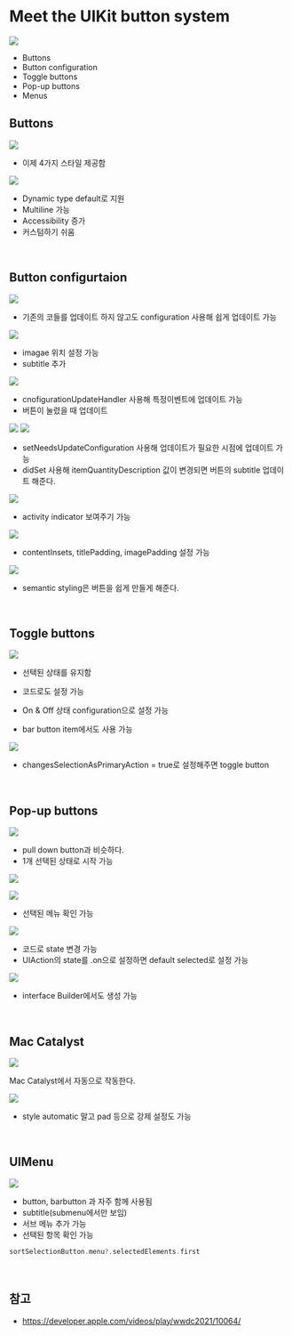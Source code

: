# Meet the UIKit button system

![](https://velog.velcdn.com/images/qnm83/post/c8e749fd-af96-4cb7-9bcb-49557595e129/image.png)

- Buttons
- Button configuration
- Toggle buttons
- Pop-up buttons
- Menus

## Buttons

![](https://velog.velcdn.com/images/qnm83/post/183501cc-d9c2-417e-97e4-517d59981a25/image.png)

- 이제 4가지 스타일 제공함

![](https://velog.velcdn.com/images/qnm83/post/52a88a9d-ba41-420d-a9b0-78ddfeba7f21/image.png)

- Dynamic type default로 지원
- Multiline 가능
- Accessibility 증가 
- 커스텀하기 쉬움

<br>

## Button configurtaion

![](https://velog.velcdn.com/images/qnm83/post/afcf18d0-897b-4e0a-8906-506e27799c46/image.png)

- 기존의 코들를 업데이트 하지 않고도 configuration 사용해 쉽게 업데이트 가능

![](https://velog.velcdn.com/images/qnm83/post/16b3e4a3-97bb-4572-913d-f3efa0125153/image.png)

- imagae 위치 설정 가능
- subtitle 추가

![](https://velog.velcdn.com/images/qnm83/post/5e0295d5-fffc-4255-854f-d4002447765b/image.png)

- cnofigurationUpdateHandler 사용해 특정이벤트에 업데이트 가능
- 버튼이 눌렸을 때 업데이트

![](https://velog.velcdn.com/images/qnm83/post/505d4ea5-6190-404b-af0c-7b8f6445859c/image.png)
![](https://velog.velcdn.com/images/qnm83/post/4a305c00-a501-414a-bc6f-171964c2e775/image.png)

- setNeedsUpdateConfiguration 사용해 업데이트가 필요한 시점에 업데이트 가능
- didSet 사용해 itemQuantityDescription 값이 변경되면 버튼의 subtitle 업데이트 해준다.

![](https://velog.velcdn.com/images/qnm83/post/624c5d71-9cec-4306-9201-08730dacf207/image.png)

- activity indicator 보여주기 가능

![](https://velog.velcdn.com/images/qnm83/post/6d2a1d35-f80d-4423-8f12-4b02c81e3952/image.png)

- contentInsets, titlePadding, imagePadding 설정 가능


![](https://velog.velcdn.com/images/qnm83/post/83021eb1-b70e-4d6e-a170-759ae3f06fa4/image.png)

- semantic styling은 버튼을 쉽게 만들게 해준다.


<br>

## Toggle buttons


![](https://velog.velcdn.com/images/qnm83/post/f40bec91-52d0-455d-8287-d767acef6653/image.png)

- 선택된 상태를 유지함 
- 코드로도 설정 가능
- On & Off 상태 configuration으로 설정 가능

- bar button item에서도 사용 가능

![](https://velog.velcdn.com/images/qnm83/post/d64f04eb-d8e1-466a-81ab-7afa7727b88a/image.png)

- changesSelectionAsPrimaryAction = true로 설정해주면 toggle button


<br>

## Pop-up buttons

![](https://velog.velcdn.com/images/qnm83/post/ec8a0af9-6f97-43ff-b173-f5f19f3b5905/image.png)

- pull down button과 비슷하다.
- 1개 선택된 상태로 시작 가능

![](https://velog.velcdn.com/images/qnm83/post/69299a04-5509-45c2-9b8e-a3a9c9fee354/image.png)


![](https://velog.velcdn.com/images/qnm83/post/a97a2f0c-408e-4d92-9146-e342834f4cec/image.png)

- 선택된 메뉴 확인 가능

![](https://velog.velcdn.com/images/qnm83/post/4c640b88-b57c-4d8a-8805-1e7dec1763a8/image.png)

- 코드로 state 변경 가능
- UIAction의 state를 .on으로 설정하면 default selected로 설정 가능


![](https://velog.velcdn.com/images/qnm83/post/34ecead1-de14-497d-807c-efd0cfea00d4/image.png)

- interface Builder에서도 생성 가능


<br>

## Mac Catalyst

![](https://velog.velcdn.com/images/qnm83/post/5cbc35a8-ef93-4437-9db5-23fc95031cc4/image.png)


Mac Catalyst에서 자동으로 작동한다.

![](https://velog.velcdn.com/images/qnm83/post/f07530cc-43da-4685-8d92-e8ff3df82256/image.png)

- style automatic 말고 pad 등으로 강제 설정도 가능

<br>

## UIMenu

![](https://velog.velcdn.com/images/qnm83/post/e90ddddc-0ed0-4986-9f57-3e0b0a2b8337/image.png)

- button, barbutton 과 자주 함께 사용됨
- subtitle(submenu에서만 보임) 
- 서브 메뉴 추가 가능
- 선택된 항목 확인 가능

```swift
sortSelectionButton.menu?.selectedElements.first
```

<br>

## 참고

- https://developer.apple.com/videos/play/wwdc2021/10064/